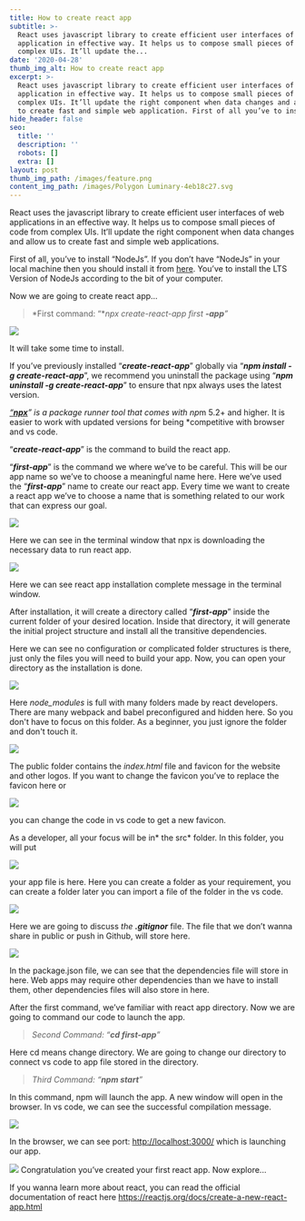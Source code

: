 ```yaml
---
title: How to create react app
subtitle: >-
  React uses javascript library to create efficient user interfaces of web
  application in effective way. It helps us to compose small pieces of code from
  complex UIs. It’ll update the...
date: '2020-04-28'
thumb_img_alt: How to create react app
excerpt: >-
  React uses javascript library to create efficient user interfaces of web
  application in effective way. It helps us to compose small pieces of code from
  complex UIs. It’ll update the right component when data changes and allow us
  to create fast and simple web application. First of all you’ve to install...
hide_header: false
seo:
  title: ''
  description: ''
  robots: []
  extra: []
layout: post
thumb_img_path: /images/feature.png
content_img_path: /images/Polygon Luminary-4eb18c27.svg
---
```

React uses the javascript library to create efficient user interfaces of web applications in an effective way. It helps us to compose small pieces of code from complex UIs. It’ll update the right component when data changes and allow us to create fast and simple web applications.

First of all, you’ve to install “NodeJs”. If you don’t have “NodeJs” in your local machine then you should install it from [here](https://nodejs.org/en/download). You’ve to install the LTS Version of NodeJs according to the bit of your computer.

Now we are going to create react app…

> \*First command: “\**npx create-react-app first **-app**”*

![](/images/1-838f4c4b.png)

It will take some time to install.

If you’ve previously installed “***create-react-app***” globally via “***npm install -g create-react-app***”, we recommend you uninstall the package using “***npm uninstall -g create-react-app***” to ensure that npx always uses the latest version.

[*“**npx***](https://medium.com/@maybekatz/introducing-npx-an-npm-package-runner-55f7d4bd282b)*” is a package runner tool that comes with np*m 5.2+ and higher. It is easier to work with updated versions for being \*competitive with browser and vs code.

“***create-react-app***” is the command to build the react app.

“***first-app***” is the command we where we’ve to be careful. This will be our app name so we’ve to choose a meaningful name here. Here we’ve used the “***first-app***” name to create our react app. Every time we want to create a react app we’ve to choose a name that is something related to our work that can express our goal.

![](/images/2-8ad36a08.png)

Here we can see in the terminal window that npx is downloading the necessary data to run react app.

![](/images/3-59524b2e.png)

Here we can see react app installation complete message in the terminal window.

After installation, it will create a directory called “***first-app***” inside the current folder of your desired location.
Inside that directory, it will generate the initial project structure and install all the transitive dependencies.

Here we can see no configuration or complicated folder structures is there, just only the files you will need to build your app.
Now, you can open your directory as the installation is done.

![](/images/4-9eb15382.png)

Here *node_modules* is full with many folders made by react developers. There are many webpack and babel preconfigured and hidden here. So you don't have to focus on this folder. As a beginner, you just ignore the folder and don't touch it.

![](/images/5-6ed61514.png)

The public folder contains the *index.html* file and favicon for the website and other logos. If you want to change the favicon you’ve to replace the favicon here or

![](/images/6.png)

you can change the code in vs code to get a new favicon.

As a developer, all your focus will be in\* the src\* folder. In this folder, you will put

![](/images/7.png)

your app file is here. Here you can create a folder as your requirement, you can create a folder later you can import a file of the folder in the vs code.

![](/images/8-39a13188.png)

Here we are going to discuss *the **.gitignor*** file. The file that we don’t wanna share in public or push in Github, will store here.

![](/images/9.png)

In the package.json file, we can see that the dependencies file will store in here. Web apps may require other dependencies than we have to install them, other dependencies files will also store in here.

After the first command, we’ve familiar with react app directory. Now we are going to command our code to launch the app.

> *Second Command: “**cd first-app**”*

Here cd means change directory. We are going to change our directory to connect vs code to app file stored in the directory.

> *Third Command: “**npm start**”*

In this command, npm will launch the app. A new window will open in the browser. In vs code, we can see the successful compilation message.

![](/images/10.png)

In the browser, we can see port: <http://localhost:3000/> which is launching our app.

![](/images/11.png)
Congratulation you’ve created your first react app. Now explore...

If you wanna learn more about react, you can read the official documentation of react here https://reactjs.org/docs/create-a-new-react-app.html

